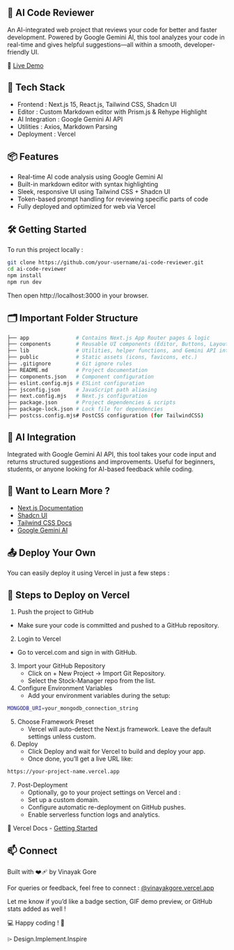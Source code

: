 ## 🧠 AI Code Reviewer

An AI-integrated web project that reviews your code for better and faster development. Powered by Google Gemini AI, this tool analyzes your code in real-time and gives helpful suggestions—all within a smooth, developer-friendly UI.

🔗 [Live Demo](https://my-ai-codereviewer.vercel.app/)


## 🚀 Tech Stack
- Frontend : Next.js 15, React.js, Tailwind CSS, Shadcn UI
- Editor : Custom Markdown editor with Prism.js & Rehype Highlight
-	AI Integration : Google Gemini AI API
-	Utilities : Axios, Markdown Parsing
-	Deployment : Vercel


## 📦 Features
-	Real-time AI code analysis using Google Gemini AI
-	Built-in markdown editor with syntax highlighting
-	Sleek, responsive UI using Tailwind CSS + Shadcn UI
-	Token-based prompt handling for reviewing specific parts of code
-	Fully deployed and optimized for web via Vercel

## 🛠 Getting Started

To run this project locally :

```bash
git clone https://github.com/your-username/ai-code-reviewer.git
cd ai-code-reviewer
npm install
npm run dev
```

Then open http://localhost:3000 in your browser.


## 🗂️ Important Folder Structure

```bash
├── app               # Contains Next.js App Router pages & logic
├── components        # Reusable UI components (Editor, Buttons, Layouts)
├── lib               # Utilities, helper functions, and Gemini API integration
├── public            # Static assets (icons, favicons, etc.)
├── .gitignore        # Git ignore rules
├── README.md         # Project documentation
├── components.json   # Component configuration
├── eslint.config.mjs # ESLint configuration
├── jsconfig.json     # JavaScript path aliasing
├── next.config.mjs   # Next.js configuration
├── package.json      # Project dependencies & scripts
├── package-lock.json # Lock file for dependencies
├── postcss.config.mjs# PostCSS configuration (for TailwindCSS)
```


## 🧠 AI Integration

Integrated with Google Gemini AI API, this tool takes your code input and returns structured suggestions and improvements. Useful for beginners, students, or anyone looking for AI-based feedback while coding.


## 🧪 Want to Learn More ?
-	[Next.js Documentation](https://nextjs.org/docs)
-	[Shadcn UI](https://ui.shadcn.com/)
-	[Tailwind CSS Docs](https://tailwindcss.com/)
-	[Google Gemini AI](https://deepmind.google/technologies/gemini/)


## 📤 Deploy Your Own

You can easily deploy it using Vercel in just a few steps :


## 🚀 Steps to Deploy on Vercel

1.	Push the project to GitHub
  -	Make sure your code is committed and pushed to a GitHub repository.
2.	Login to Vercel
  -	Go to vercel.com and sign in with GitHub.
3.	Import your GitHub Repository
	-	Click on + New Project → Import Git Repository.
	-	Select the Stock-Manager repo from the list.
4.	Configure Environment Variables
	-	Add your environment variables during the setup:

```bash
MONGODB_URI=your_mongodb_connection_string
```

5.	Choose Framework Preset
	-	Vercel will auto-detect the Next.js framework. Leave the default settings unless custom.
6.	Deploy
	-	Click Deploy and wait for Vercel to build and deploy your app.
	-	Once done, you’ll get a live URL like:

```bash
https://your-project-name.vercel.app
```

7.	Post-Deployment
	-	Optionally, go to your project settings on Vercel and :
	-	Set up a custom domain.
	-	Configure automatic re-deployment on GitHub pushes.
	-	Enable serverless function logs and analytics.

🔗 Vercel Docs - [Getting Started](https://vercel.com/docs/getting-started-with-vercel)


## 📫 Connect

Built with ❤️‍🩹 by Vinayak Gore

For queries or feedback, feel free to connect : [@vinayakgore.vercel.app](https://vinayakgore.vercel.app)

Let me know if you’d like a badge section, GIF demo preview, or GitHub stats added as well !


💻 Happy coding ! 🎉

⌲ Design.Implement.Inspire
